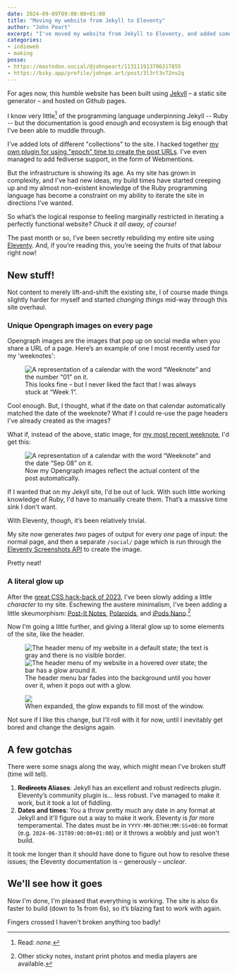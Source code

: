 ```yaml
---
date: 2024-09-09T09:00:00+01:00
title: "Moving my website from Jekyll to Eleventy"
author: "John Peart"
excerpt: "I've moved my website from Jekyll to Eleventy, and added some new features in the process."
categories:
- indieweb
- making
posse:
- https://mastodon.social/@johnpeart/113111913706317855
- https://bsky.app/profile/johnpe.art/post/3l3rt3v72nv2q
---
```


For ages now, this humble website has been built using [Jekyll](//jekyllrb.org) – a static site generator – and hosted on Github pages.

I know very little[^ruby] of the programming language underpinning Jekyll -- Ruby -- but the documentation is good enough and ecosystem is big enough that I've been able to muddle through. 

[^ruby]: Read: *none*.

I've added lots of different "collections" to the site. I hacked together [my own plugin for using "epoch" time to create the post URLs](https://github.com/johnpeart/jekyll-epoch-time). I've even managed to add fediverse support, in the form of Webmentions. 

But the infrastructure is showing its age. As my site has grown in complexity, and I've had new ideas, my build times have started creeping up and my almost non-existent knowledge of the Ruby programming language has become a constraint on my ability to iterate the site in directions I’ve wanted.

So what’s the logical response to feeling marginally restricted in iterating a perfectly functional website? *Chuck it all away, of course!*

The past month or so, I’ve been secretly rebuilding my entire site using [Eleventy](https://www.11ty.dev). And, if you’re reading this, you’re seeing the fruits of that labour right now!

## New stuff!

Not content to merely lift-and-shift the existing site, I of course made things slightly harder for myself and started *changing things* mid-way through this site overhaul.

### Unique Opengraph images on every page

Opengraph images are the images that pop up on social media when you share a URL of a page. Here’s an example of one I most recently used for my 'weeknotes':

<figure>
	<img src="/assets/images/posts/2024/09/09/opengraph-weeknotes.png" alt="A representation of a calendar with the word “Weeknote” and the number “01” on it.">
	<figcaption>This looks fine – but I never liked the fact that I was always stuck at “Week 1”.</figcaption>
</figure>

Cool enough. But, I thought, what if the date on that calendar automatically matched the date of the weeknote? What if I could re-use the page headers I've already created as the images? 

What if, instead of the above, static image, for [my most recent weeknote](/weeknote/2024/09/08/), I'd get this:

<figure>
	<img src="/assets/images/posts/2024/09/09/new-opengraph-weeknotes.jpeg" alt="A representation of a calendar with the word “Weeknote” and the date “Sep 08” on it.">
	<figcaption>Now my Opengraph images reflect the actual content of the post automatically.</figcaption>
</figure>

If I wanted that on my Jekyll site, I'd be out of luck. With such little working knowledge of Ruby, I'd have to manually create them. That’s a massive time sink I don't want. 

With Eleventy, though, it’s been relatively trivial. 

My site now generates *two* pages of output for every *one* page of input: the normal page, and then a separate `/social/` page which is run through the [Eleventy Screenshots API](https://www.11ty.dev/docs/services/screenshots/) to create the image. 

Pretty neat!

### A literal glow up

After the [great CSS hack-back of 2023](https://www.johnpe.art/2023/10/31/making-webmentions-look-more-conversational/), I’ve been slowly adding a little *character* to my site. Eschewing the austere minimalism, I've been adding a little skeumorphism: [Post-It Notes](/notes/), [Polaroids](/photos/), and [iPods Nano](/2024/03/10/sharing-music-on-my-blog/).[^sticky]

[^sticky]: Other sticky notes, instant print photos and media players are available.

Now I’m going a little further, and giving a literal glow up to some elements of the site, like the header.

<figure>
	<img src="/assets/images/posts/2024/09/09/header-no-hover.png" alt="The header menu of my website in a default state; the text is gray and there is no visible border.">
	<img src="/assets/images/posts/2024/09/09/header-hover.png" alt="The header menu of my website in a hovered over state; the bar has a glow around it.">
	<figcaption>The header menu bar fades into the background until you hover over it, when it pops out with a glow. </figcaption>
</figure>

<figure>
	<img src="/assets/images/posts/2024/09/09/header-glow-up.png">
	<figcaption>When expanded, the glow expands to fill most of the window.</figcaption>
</figure>

Not sure if I like this change, but I'll roll with it for now, until I inevitably get bored and change the designs again.‌

## A few gotchas

There were some snags along the way, which might mean I've broken stuff (time will tell).

1. **~~Redirects~~ Aliases**: Jekyll has an excellent and robust redirects plugin. Eleventy’s community plugin is... less robust. I've managed to make it work, but it took a lot of fiddling.
2. **Dates and times**: You a throw pretty much any date in any format at Jekyll and it'll figure out a way to make it work. Eleventy is *far* more temperamental. The dates must be in `YYYY-MM-DDTHH:MM:SS+00:00` format (e.g. `2024-06-31T09:00:00+01:00`) or it throws a wobbly and just won't build. 

It took me longer than it should have done to figure out how to resolve these issues; the Eleventy documentation is – generously – *unclear*.

## We'll see how it goes

Now I'm done, I'm pleased that everything is working. The site is also 6x faster to build (down to 1s from 6s), so it’s blazing fast to work with again. 

Fingers crossed I haven't broken anything too badly!

